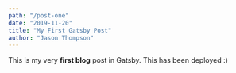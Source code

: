 ```yaml
---
path: "/post-one"
date: "2019-11-20"
title: "My First Gatsby Post"
author: "Jason Thompson"
---
```


This is my very **first blog** post in Gatsby. This has been deployed :)
